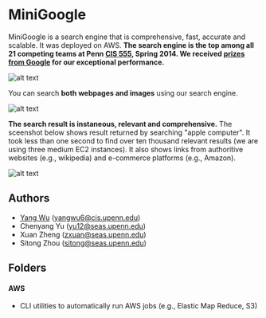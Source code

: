 # MiniGoogle

MiniGoogle is a search engine that is comprehensive, fast, accurate and scalable. It was deployed on AWS. **The search engine is the top among all 21 competing teams at Penn [CIS 555](http://www.cis.upenn.edu/~cis455/), Spring 2014. We received [prizes from Google](http://www.cis.upenn.edu/~cis455/hall-of-fame.html) for our exceptional performance.**

![alt text](https://github.com/wuyangjack/MiniGoogle/blob/master/Screenshots/cis-555-hall-of-fame.png "A screenshot from the CIS 555 hall of fame.")

You can search **both webpages and images** using our search engine.

![alt text](https://github.com/wuyangjack/MiniGoogle/blob/master/Screenshots/screenshot-1.png "The front page of our search engine.")

**The search result is instaneous, relevant and comprehensive.** The sceenshot below shows result returned by searching "apple computer". It took less than one second to find over ten thousand relevant results (we are using three medium EC2 instances). It also shows links from authoritive websites (e.g., wikipedia) and e-commerce platforms (e.g., Amazon).

![alt text](https://github.com/wuyangjack/MiniGoogle/blob/master/Screenshots/screenshot-2.png "The search result returned by searching \"apple computer\"")


## Authors
* 	[Yang Wu](http://www.cis.upenn.edu/~yangwu6/) 		(yangwu6@cis.upenn.edu)
* 	Chenyang Yu 	(yu12@seas.upenn.edu)
* 	Xuan Zheng 		(zxuan@seas.upenn.edu)
* 	Sitong Zhou 	(sitong@seas.upenn.edu)



## Folders

#### AWS
*	CLI utilities to automatically run AWS jobs (e.g., Elastic Map Reduce, S3)
